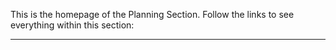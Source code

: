 This is the homepage of the Planning Section.
Follow the links to see everything within this section:
<hr>
